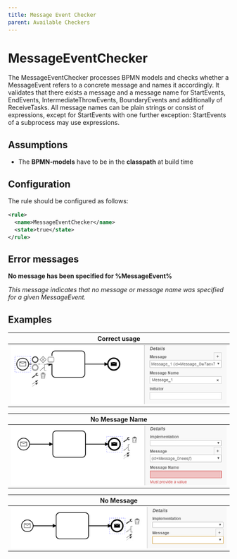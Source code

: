 ```yaml
---
title: Message Event Checker
parent: Available Checkers
---
```

MessageEventChecker
=================================
The MessageEventChecker processes BPMN models and checks whether a MessageEvent refers to a concrete message and names it accordingly. It validates that there exists a message and a message name for StartEvents, EndEvents, IntermediateThrowEvents, BoundaryEvents and additionally of ReceiveTasks. All message names can be plain strings or consist of expressions, except for StartEvents with one further exception: StartEvents of a subprocess may use expressions. 


## Assumptions
- The **BPMN-models** have to be in the **classpath** at build time

## Configuration
The rule should be configured as follows:
```xml
<rule>
  <name>MessageEventChecker</name>
  <state>true</state>
</rule>

```

## Error messages
**No message has been specified for %MessageEvent%**

_This message indicates that no message or message name was specified for a given MessageEvent._


## Examples

| **Correct usage**                                                                                    |
|:------------------------------------------------------------------------------------------------------:| 
|![Correct usage of message event](../img/MessageEventChecker_correct.PNG "Message has been specified")         |


| **No Message Name**                                                                                    |
|:------------------------------------------------------------------------------------------------------:| 
|![No message name specified](../img/MessageEventChecker_wrong1.PNG "No message name specified")         |


| **No Message**                                                                                    |
|:------------------------------------------------------------------------------------------------------:| 
|![No message at all specified](../img/MessageEventChecker_wrong2.PNG "No message specified")         |
